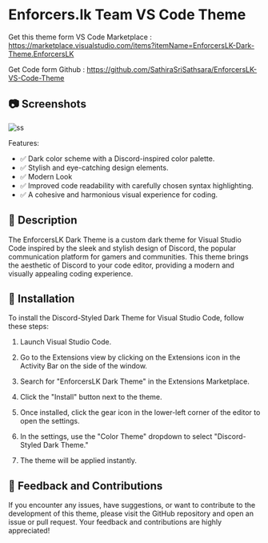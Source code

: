 # Enforcers.lk Team VS Code Theme

Get this theme form VS Code Marketplace : https://marketplace.visualstudio.com/items?itemName=EnforcersLK-Dark-Theme.EnforcersLK

Get Code form Github : https://github.com/SathiraSriSathsara/EnforcersLK-VS-Code-Theme

## 📷 Screenshots

![ss](https://cdn.discordapp.com/attachments/897836638212870214/1153451355999064074/ss_enforcerslk_theme.png)

Features:

- ✅ Dark color scheme with a Discord-inspired color palette.
- ✅ Stylish and eye-catching design elements.
- ✅ Modern Look
- ✅ Improved code readability with carefully chosen syntax highlighting.
- ✅ A cohesive and harmonious visual experience for coding.

## 📝 Description

The EnforcersLK Dark Theme is a custom dark theme for Visual Studio Code inspired by the sleek and stylish design of Discord, the popular communication platform for gamers and communities. This theme brings the aesthetic of Discord to your code editor, providing a modern and visually appealing coding experience.

## 🚀 Installation

To install the Discord-Styled Dark Theme for Visual Studio Code, follow these steps:

1. Launch Visual Studio Code.

2. Go to the Extensions view by clicking on the Extensions icon in the Activity Bar on the side of the window.

3. Search for "EnforcersLK Dark Theme" in the Extensions Marketplace.

4. Click the "Install" button next to the theme.

5. Once installed, click the gear icon in the lower-left corner of the editor to open the settings.

6. In the settings, use the "Color Theme" dropdown to select "Discord-Styled Dark Theme."

7. The theme will be applied instantly.




## 👀 Feedback and Contributions

If you encounter any issues, have suggestions, or want to contribute to the development of this theme, please visit the GitHub repository and open an issue or pull request. Your feedback and contributions are highly appreciated!


